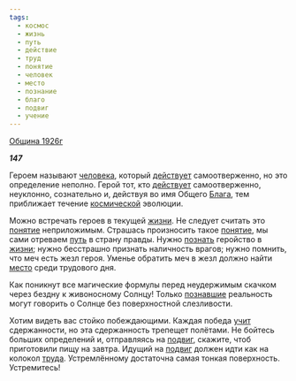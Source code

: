 ```yaml
---
tags:
  - космос
  - жизнь
  - путь
  - действие
  - труд
  - понятие
  - человек
  - место
  - познание
  - благо
  - подвиг
  - учение
---
```

[Община 1926г](https://127.0.0.1:4002/agni/1926)

___147___

Героем называют [человека](../../../tags/#человек), который [действует](../../../tags/#действие) самоотверженно, но это определение неполно. Герой тот, кто [действует](../../../tags/#действие) самоотверженно, неуклонно, сознательно и, действуя во имя Общего [Блага](../../../tags/#благо), тем приближает течение [космической](../../../tags/#космос) эволюции.   

Можно встречать героев в текущей [жизни](../../../tags/#жизнь). Не следует считать это [понятие](../../../tags/#понятие) неприложимым. Страшась произносить такое [понятие](../../../tags/#понятие), мы сами отреваем [путь](../../../tags/#путь) в страну правды. Нужно [познать](../../../tags/#познание) геройство в [жизни](../../../tags/#жизнь); нужно бесстрашно признать наличность врагов; нужно помнить, что меч есть жезл героя. Уменье обратить меч в жезл должно найти [место](../../../tags/#место) среди трудового дня.   

Как поникнут все магические формулы перед неудержимым скачком через бездну к живоносному Солнцу! Только [познавшие](../../../tags/#познание) реальность могут говорить о Солнце без поверхностной слезливости.   

Хотим видеть вас стойко побеждающими. Каждая победа [учит](../../../tags/#учение) сдержанности, но эта сдержанность трепещет полётами. Не бойтесь больших определений и, отправляясь на [подвиг](../../../tags/#подвиг), скажите, чтоб приготовили пищу на завтра. Идущий на [подвиг](../../../tags/#подвиг) должен идти как на колокол [труда](../../../tags/#труд). Устремлённому достаточна самая тонкая поверхность. Устремитесь!   

